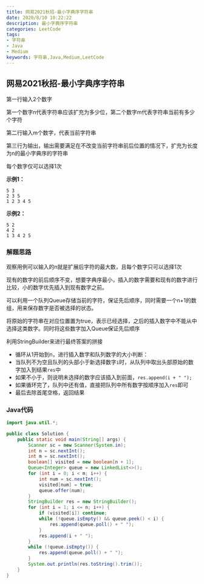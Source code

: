 ```yaml
---
title: 网易2021秋招-最小字典序字符串
date: 2020/8/10 10:22:22
description: 最小字典序字符串
categories: LeetCode
tags: 
- 字符串
- Java
- Medium
keywords: 字符串,Java,Medium,LeetCode
---
```


## 网易2021秋招-最小字典序字符串

第一行输入2个数字

第一个数字n代表字符串应该扩充为多少位，第二个数字m代表字符串当前有多少个字符

第二行输入m个数字，代表当前字符串

第三行为输出，输出需要满足在不改变当前字符串前后位置的情况下，扩充为长度为n的最小字典序的字符串

每个数字仅可以选择1次

<!--more-->

**示例1：**

```
5 3
2 3 5
1 2 3 4 5
```

**示例2：**

```
5 2
4 2
1 3 4 2 5
```

### 解题思路

观察用例可以输入的n就是扩展后字符的最大数，且每个数字只可以选择1次

现有的数字的前后顺序不变，想要字典序最小，插入的数字需要和现有的数字进行比较，小的数字优先插入到现有数字之前。

可以利用一个队列Queue存储当前的字符，保证先后顺序，同时需要一个n+1的数组，用来保存数字是否被选择的状态。

将原始的字符串在对应位置置为true，表示已经选择，之后的插入数字中不能从中选择这类数字。同时将这些数字加入Queue保证先后顺序

利用StringBuilder来进行最终答案的拼接

- 循环从1开始到n，进行插入数字和队列数字的大小判断：
- 当队列不为空且队列的头部小于新选择数字`i`时，从队列中取出头部原始的数字加入到结果`res`中
- 如果不小于，则说明未选择的数字应该插入到前面，`res.append(i + " ");`
- 如果循环完了，队列中还有值，直接把队列中所有数字按顺序加入`res`即可
- 最后去除首尾空格，返回结果

### Java代码

```java
import java.util.*;

public class Solution {
    public static void main(String[] args) {
        Scanner sc = new Scanner(System.in);
        int n = sc.nextInt();
        int m = sc.nextInt();
        boolean[] visited = new boolean[n + 1];
        Queue<Integer> queue = new LinkedList<>();
        for (int i = 0; i < m; i++) {
            int num = sc.nextInt();
            visited[num] = true;
            queue.offer(num);
        }
        StringBuilder res = new StringBuilder();
        for (int i = 1; i <= n; i++) {
            if (visited[i]) continue;
            while (!queue.isEmpty() && queue.peek() < i) {
                res.append(queue.poll() + " ");
            }
            res.append(i + " ");
        }
        while (!queue.isEmpty()) {
            res.append(queue.poll() + " ");
        }
        System.out.println(res.toString().trim());
    }
}

```



